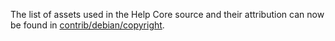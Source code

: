 The list of assets used in the Help Core source and their attribution can now be found in [contrib/debian/copyright](../contrib/debian/copyright).
